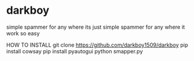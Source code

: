 # darkboy
simple spammer for any where
its just simple spammer for any where it work so easy

HOW TO INSTALL
git clone https://github.com/darkboy1509/darkboy
pip install cowsay
pip install pyautogui
python smapper.py
